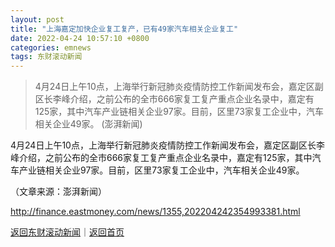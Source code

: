 ```yaml
---
layout: post
title: "上海嘉定加快企业复工复产，已有49家汽车相关企业复工"
date: 2022-04-24 10:57:10 +0800
categories: emnews
tags: 东财滚动新闻
---
```

> 4月24日上午10点，上海举行新冠肺炎疫情防控工作新闻发布会，嘉定区副区长李峰介绍，之前公布的全市666家复工复产重点企业名录中，嘉定有125家，其中汽车产业链相关企业97家。目前，区里73家复工企业中，汽车相关企业49家。 (澎湃新闻)

<p>4月24日上午10点，上海举行新冠肺炎疫情防控工作新闻发布会，嘉定区副区长李峰介绍，之前公布的全市666家复工复产重点企业名录中，嘉定有125家，其中汽车产业链相关企业97家。目前，区里73家复工企业中，汽车相关企业49家。</p><p class="em_media">（文章来源：澎湃新闻）</p>

<http://finance.eastmoney.com/news/1355,202204242354993381.html>

[返回东财滚动新闻](//finews.withounder.com/emnews/)｜[返回首页](//finews.withounder.com/)